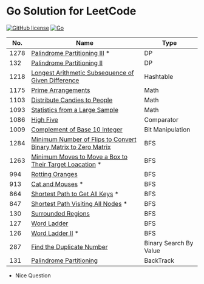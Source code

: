 # Go Solution for LeetCode

[![GitHub license](https://img.shields.io/badge/license-MIT-blue.svg)](LICENSE)
[![Go](https://img.shields.io/badge/Go-1.12-blue.svg)](https://golang.org)


 No. | Name | Type |
--- | --- | ---
1278 | [Palindrome Partitioning III][1278] *| DP
132 | [Palindrome Partitioning II][132] | DP
1218 | [Longest Arithmetic Subsequence of Given Difference][1218] | Hashtable
1175 | [Prime Arrangements][1175] | Math
1103 | [Distribute Candies to People][1103] | Math
1093 | [Statistics from a Large Sample][1093] | Math
1086 | [High Five][1086] | Comparator
1009 | [Complement of Base 10 Integer][1009] | Bit Manipulation
1284 | [Minimum Number of Flips to Convert Binary Matrix to Zero Matrix][1284] | BFS
1263 | [Minimum Moves to Move a Box to Their Target Loacation][1263] *| BFS 
994 | [Rotting Oranges][994] | BFS
913 | [Cat and Mouses][913] *| BFS
864 | [Shortest Path to Get All Keys][864] *| BFS
847 | [Shortest Path Visiting All Nodes][847] *| BFS
130 | [Surrounded Regions][130] | BFS
127 | [Word Ladder][127] | BFS
126 | [Word Ladder II][126] *| BFS
287 | [Find the Duplicate Number][287] | Binary Search By Value
131 | [Palindrome Partitioning][131] | BackTrack


[1284]: ./1284.%20Minimum%20Number%20of%20Flips%20to%20Convert%20Binary%20Matrix%20to%20Zero%20Matrix/
[1278]: ./1278.%20Palindrome%20Partitioning%20III/
[1263]: ./1263.%20Minimum%20Moves%20to%20Move%20a%20Box%20to%20Their%20Target%20Location/
[1218]: ./1218.%20Longest%20Arithmetic%20Subsequence%20of%20Given%20Difference/
[1175]: ./1175.%20Prime%20Arrangements/
[1103]: ./1103.%20Distribute%20Candies%20to%20People/
[1093]: ./1093.%20Statistics%20from%20a%20Large%20Sample/
[1009]: ./1009.%20Complement%20of%20Base%2010%20Integer/
[1086]: ./1086.%20High%20Five/
[994]: ./994.%20Rotting%20Oranges/
[913]: ./913.%20Cat%20and%20Mouse/
[864]: ./864.%20Shortest%20Path%20to%20Get%20All%20Keys/
[847]: ./847.%20Shortest%20Path%20Visiting%20All%20Nodes/
[130]: ./130.%20Surrounded%20Regions/
[127]: ./127.%20Word%20Ladder/
[126]: ./126.%20Word%20Ladder%20II/
[287]: ./287.%20Find%20the%20Duplicate%20Number/
[131]: ./131.%20Palindrome%20Partitioning/
[132]: ./132.%20Palindrome%20Partitioning%20II/

* Nice Question